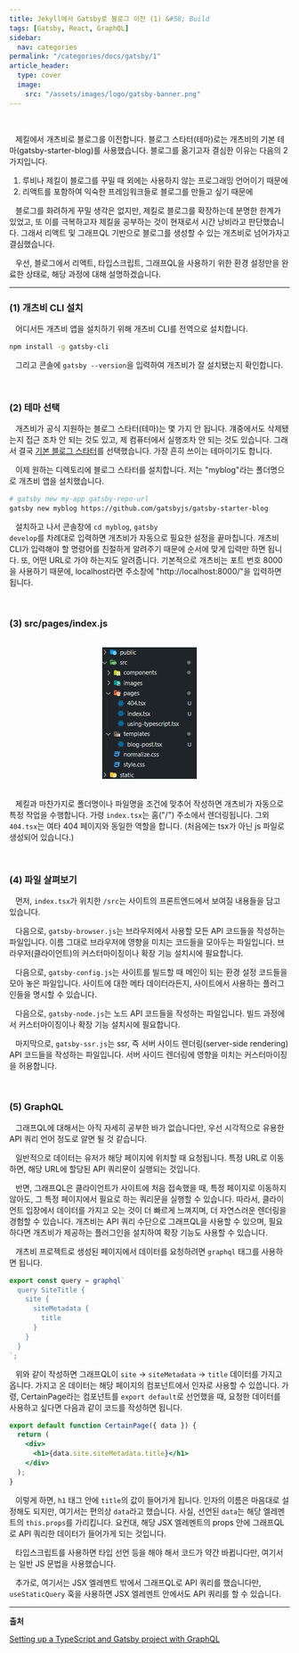 ```yaml
---
title: Jekyll에서 Gatsby로 블로그 이전 (1) &#58; Build
tags: [Gatsby, React, GraphQL]
sidebar:
  nav: categories
permalink: "/categories/docs/gatsby/1"
article_header:
  type: cover
  image:
    src: "/assets/images/logo/gatsby-banner.png"
---
```


<!-- more-->

<br/>

&ensp; 제킬에서 개츠비로 블로그를 이전합니다. 블로그 스타터(테마)로는 개츠비의 기본 테마(gatsby-starter-blog)를 사용했습니다. 블로그를 옮기고자 결심한 이유는 다음의 2가지입니다.

1. 루비나 제킬이 블로그를 꾸밀 때 외에는 사용하지 않는 프로그래밍 언어이기 때문에
2. 리액트를 포함하여 익숙한 프레임워크들로 블로그를 만들고 싶기 때문에

&ensp; 블로그를 화려하게 꾸밀 생각은 없지만, 제킬로 블로그를 확장하는데 분명한 한계가 있었고, 또 이를 극복하고자 제킬을 공부하는 것이 현재로서 시간 낭비라고 판단했습니다. 그래서 리액트 및 그래프QL 기반으로 블로그를 생성할 수 있는 개츠비로 넘어가자고 결심했습니다.

&ensp; 우선, 블로그에서 리액트, 타입스크립트, 그래프QL을 사용하기 위한 환경 설정만을 완료한 상태로, 해당 과정에 대해 설명하겠습니다.

---

### (1) 개츠비 CLI 설치

&ensp; 어디서든 개츠비 앱을 설치하기 위해 개츠비 CLI를 전역으로 설치합니다.

```zsh
npm install -g gatsby-cli
```

&ensp; 그리고 콘솔에 <code>gatsby --version</code>을 입력하여 개츠비가 잘 설치됐는지 확인합니다.

<br/>

### (2) 테마 선택

&ensp; 개츠비가 공식 지원하는 블로그 스타터(테마)는 몇 가지 안 됩니다. 걔중에서도 삭제됐는지 접근 조차 안 되는 것도 있고, 제 컴퓨터에서 실행조차 안 되는 것도 있습니다. 그래서 결국 [기본 블로그 스타터](https://www.gatsbyjs.com/starters/gatsbyjs/gatsby-starter-blog/)를 선택했습니다. 가장 흔히 쓰이는 테마이기도 합니다.

&ensp; 이제 원하는 디렉토리에 블로그 스타터를 설치합니다. 저는 "myblog"라는 폴더명으로 개츠비 앱을 설치했습니다.

```zsh
# gatsby new my-app gatsby-repo-url
gatsby new myblog https://github.com/gatsbyjs/gatsby-starter-blog
```

&ensp; 설치하고 나서 콘솔창에 <code>cd myblog</code>, <code>gatsby develop</code>를 차례대로 입력하면 개츠비가 자동으로 필요한 설정을 끝마칩니다. 개츠비 CLI가 입력해야 할 명령어를 친절하게 알려주기 때문에 순서에 맞게 입력만 하면 됩니다. 또, 어떤 URL로 가야 하는지도 알려줍니다. 기본적으로 개츠비는 포트 번호 8000을 사용하기 때문에, localhost라면 주소창에 "http://localhost:8000/"을 입력하면 됩니다.

<br/>

### (3) src/pages/index.js

<br/>

<div align="center">
<img src="/assets/images/sparta/wil/gatsby_01.png" alt=""/>
</div>

<br/>

&ensp; 제킬과 마찬가지로 폴더명이나 파일명을 조건에 맞추어 작성하면 개츠비가 자동으로 특정 작업을 수행합니다. 가령 <code>index.tsx</code>는 홈("/") 주소에서 렌더링됩니다. 그외 <code>404.tsx</code>는 여타 404 페이지와 동일한 역할을 합니다. (처음에는 tsx가 아닌 js 파일로 생성되어 있습니다.)

<br/>

### (4) 파일 살펴보기

&ensp; 먼저, <code>index.tsx</code>가 위치한 <code>/src</code>는 사이트의 프론트엔드에서 보여질 내용들을 담고 있습니다.

&ensp; 다음으로, <code>gatsby-browser.js</code>는 브라우저에서 사용할 모든 API 코드들을 작성하는 파일입니다. 이름 그대로 브라우저에 영향을 미치는 코드들을 모아두는 파일입니다. 브라우저(클라이언트)의 커스터마이징이나 확장 기능 설치시에 필요합니다.

&ensp; 다음으로, <code>gatsby-config.js</code>는 사이트를 빌드할 때 메인이 되는 환경 설정 코드들을 모아 놓은 파일입니다. 사이트에 대한 메타 데이터라든지, 사이트에서 사용하는 플러그인들을 명시할 수 있습니다.

&ensp; 다음으로, <code>gatsby-node.js</code>는 노드 API 코드들을 작성하는 파일입니다. 빌드 과정에서 커스터마이징이나 확장 기능 설치시에 필요합니다.

&ensp; 마지막으로, <code>gatsby-ssr.js</code>는 ssr, 즉 서버 사이드 렌더링(server-side rendering) API 코드들을 작성하는 파일입니다. 서버 사이드 렌더링에 영향을 미치는 커스터마이징을 허용합니다.

<br/>

### (5) GraphQL

&ensp; 그래프QL에 대해서는 아직 자세히 공부한 바가 없습니다만, 우선 시각적으로 유용한 API 쿼리 언어 정도로 알면 될 것 같습니다.

&ensp; 일반적으로 데이터는 유저가 해당 페이지에 위치할 때 요청됩니다. 특정 URL로 이동하면, 해당 URL에 할당된 API 쿼리문이 실행되는 것입니다.

&ensp; 반면, 그래프QL은 클라이언트가 사이트에 처음 접속했을 때, 특정 페이지로 이동하지 않아도, 그 특정 페이지에서 필요로 하는 쿼리문을 실행할 수 있습니다. 따라서, 클라이언트 입장에서 데이터를 가지고 오는 것이 더 빠르게 느껴지며, 더 자연스러운 렌더링을 경험할 수 있습니다. 개츠비는 API 쿼리 수단으로 그래프QL을 사용할 수 있으며, 필요하다면 개츠비가 제공하는 플러그인을 설치하여 확장 기능도 사용할 수 있습니다.

&ensp; 개츠비 프로젝트로 생성된 페이지에서 데이터를 요청하려면 <code>graphql</code> 태그를 사용하면 됩니다.

```jsx
export const query = graphql`
  query SiteTitle {
    site {
      siteMetadata {
        title
      }
    }
  }
`;
```

&ensp; 위와 같이 작성하면 그래프QL이 <code>site</code> -> <code>siteMetadata</code> -> <code>title</code> 데이터를 가지고 옵니다. 가지고 온 데이터는 해당 페이지의 컴포넌트에서 인자로 사용할 수 있씁니다. 가령, CertainPage라는 컴포넌트를 <code>export default</code>로 선언했을 때, 요청한 데이터를 사용하고 싶다면 다음과 같이 코드를 작성하면 됩니다.

```jsx
export default function CertainPage({ data }) {
  return (
    <div>
      <h1>{data.site.siteMetadata.title}</h1>
    </div>
  );
}
```

&ensp; 이렇게 하면, <code>h1</code> 태그 안에 <code>title</code>의 값이 들어가게 됩니다. 인자의 이름은 마음대로 설정해도 되지만, 여기서는 편의상 <code>data</code>라고 했습니다. 사실, 선언된 <code>data</code>는 해당 엘레멘트의 <code>this.props</code>를 가리킵니다. 요컨대, 해당 JSX 엘레멘트의 props 안에 그래프QL로 API 쿼리한 데이터가 들어가게 되는 것입니다.

&ensp; 타입스크립트를 사용하면 타입 선언 등을 해야 해서 코드가 약간 바뀝니다만, 여기서는 일반 JS 문법을 사용했습니다.

&ensp; 추가로, 여기서는 JSX 엘레멘트 밖에서 그래프QL로 API 쿼리를 했습니다만, <code>useStaticQuery</code> 훅을 사용하면 JSX 엘레멘트 안에서도 API 쿼리를 할 수 있습니다.

---

**출처**

[Setting up a TypeScript and Gatsby project with GraphQL](https://blog.logrocket.com/set-up-typescript-gatsby-project-graphql/)
